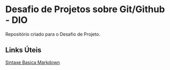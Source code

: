 # Desafio de Projetos sobre Git/Github - DIO
Repositório criado para o Desafio de Projeto.


## Links Úteis
[Sintaxe Basica Markdown](https://www.markdownguide.org/getting-started/)  
